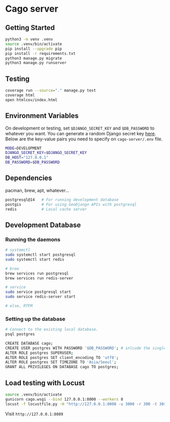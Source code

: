 # Cago server

## Getting Started

```bash
python3 -m venv .venv
source .venv/bin/activate
pip install --upgrade pip
pip install -r requirements.txt
python3 manage.py migrate
python3 manage.py runserver
```

## Testing

```bash
coverage run --source="." manage.py test
coverage html
open htmlcov/index.html
```

## Environment Variables

On development or testing, set `$DJANGO_SECRET_KEY` and `$DB_PASSWORD` to whatever you want. You can generate a random Django secret key [here](https://djecrety.ir/). Below are the key-value pairs you need to specify on `cago-server/.env` file.

```bash
MODE=DEVELOPMENT
DJANGO_SECRET_KEY=$DJANGO_SECRET_KEY
DB_HOST="127.0.0.1"
DB_PASSWORD=$DB_PASSWORD
```

## Dependencies

pacman, brew, apt, whatever...

```bash
postgresql@14   # For running development database
postgis         # For using GeoDjango APIs with postgresql
redis           # Local cache server
```

## Development Database

### Running the daemons
```bash
# systemctl
sudo systemctl start postgresql
sudo systemctl start redis

# brew
brew services run postgresql
brew services run redis-server

# service
sudo service postgresql start
sudo service redis-server start

# else, RTFM
```

### Setting up the database

```bash
# Connect to the existing local database.
psql postgres

CREATE DATABASE cago;
CREATE USER postgres WITH PASSWORD '$DB_PASSWORD'; # inlcude the single quotes
ALTER ROLE postgres SUPERUSER;
ALTER ROLE postgres SET client_encoding TO 'utf8';
ALTER ROLE postgres SET TIMEZONE TO 'Asia/Seoul';
GRANT ALL PRIVILEGES ON DATABASE cago TO postgres;
```

## Load testing with Locust

```bash
source .venv/bin/activate
gunicorn cago.wsgi --bind 127.0.0.1:8000 --workers 8
locust -f locustfile.py -H "http://127.0.0.1:8000 -u 3000 -r 300 -t 30s"
```

Visit `http://127.0.0.1:8089`
